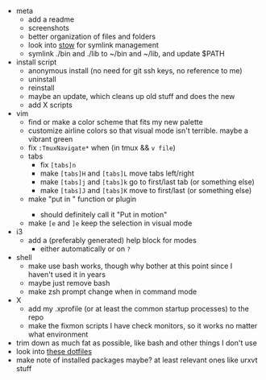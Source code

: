 - meta
  - add a readme
  - screenshots
  - better organization of files and folders
  - look into [stow](http://www.gnu.org/software/stow/) for symlink management
  - symlink ./bin and ./lib to ~/bin and ~/lib, and update $PATH
- install script
  - anonymous install (no need for git ssh keys, no reference to me)
  - uninstall
  - reinstall
  - maybe an update, which cleans up old stuff and does the new
  - add X scripts
- vim
  - find or make a color scheme that fits my new palette
  - customize airline colors so that visual mode isn't terrible. maybe a vibrant green
  - fix `:TmuxNavigate*` when (in tmux && `v file`)
  - tabs
    - fix `[tabs]n`
    - make `[tabs]H` and `[tabs]L` move tabs left/right
    - make `[tabs]j` and `[tabs]k` go to first/last tab (or something else)
    - make `[tabs]J` and `[tabs]K` move to first/last (or something else)
  - make "put in <motion>" function or plugin
    - should definitely call it "Put in motion"
  - make `[e` and `]e` keep the selection in visual mode
- i3
  - add a (preferably generated) help block for modes
    - either automatically or on `?`
- shell
  - make use bash works, though why bother at this point since I haven't used it in years
  - maybe just remove bash
  - make zsh prompt change when in command mode
- X
  - add my .xprofile (or at least the common startup processes) to the repo
  - make the fixmon scripts I have check monitors, so it works no matter what environment
- trim down as much fat as possible, like bash and other things I don't use
- look into [these dotfiles](https://github.com/xero/dotfiles)
- make note of installed packages maybe? at least relevant ones like urxvt stuff
